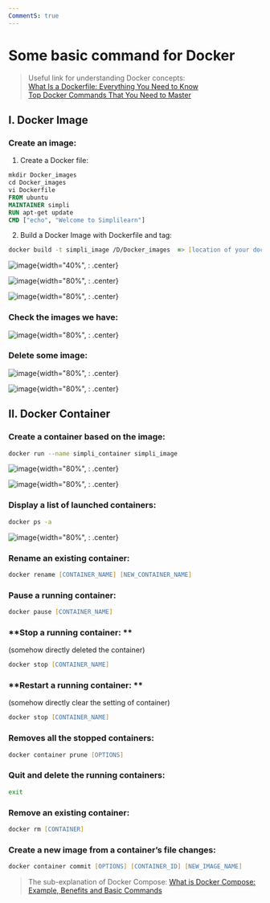 ```yaml
---
CommentS: true
---
```


# **Some basic command for Docker**

>Useful link for understanding Docker concepts:</br>
[What Is a Dockerfile: Everything You Need to Know](https://www.simplilearn.com/tutorials/docker-tutorial/what-is-dockerfile)</br>
[Top Docker Commands That You Need to Master](https://www.simplilearn.com/tutorials/docker-tutorial/docker-commands)

## **I. Docker Image**

### **Create an image:**

1. Create a Docker file:
```dockerfile title=".dockerfile"
mkdir Docker_images
cd Docker_images
vi Dockerfile
FROM ubuntu
MAINTAINER simpli
RUN apt-get update
CMD ["echo", "Welcome to Simplilearn"]
```
2. Build a Docker Image with Dockerfile and tag:
```zsh title="Git Bash"
docker build -t simpli_image /D/Docker_images  => [location of your dockerfile]
```

![image](https://user-images.githubusercontent.com/61530469/200457795-b292dca5-52c1-4a87-99d7-ead75e38007e.png){width="40%", : .center}

![image](https://user-images.githubusercontent.com/61530469/200457814-e71c8e79-c3f9-4357-9484-578df6687121.png){width="80%", : .center}

![image](https://user-images.githubusercontent.com/61530469/200457819-3a36eb8a-6073-410b-bdd0-b9686a9cb54c.png){width="80%", : .center}

### **Check the images we have:**

![image](https://user-images.githubusercontent.com/61530469/200457708-f7ce6cd2-e21c-4d86-9d7e-ca3a3273ddbd.png){width="80%", : .center}

### **Delete some image:**

![image](https://user-images.githubusercontent.com/61530469/200457746-88301eaa-f14f-4570-99e4-65a0f864cc71.png){width="80%", : .center}

![image](https://user-images.githubusercontent.com/61530469/200457756-735ae3e9-d414-419f-91f1-ba082272d6ec.png){width="80%", : .center}




## **II. Docker Container**

### **Create a container based on the image:**

```zsh title="Git Bash"
docker run --name simpli_container simpli_image
```

![image](https://user-images.githubusercontent.com/61530469/200457842-876a263b-6bbd-46e3-bc90-71042b594c9b.png){width="80%", : .center}

![image](https://user-images.githubusercontent.com/61530469/200457858-241f752d-5157-432b-8023-5e653140289e.png){width="80%", : .center}



### **Display a list of launched containers:**

```zsh title="Git Bash"
docker ps -a
```

![image](https://user-images.githubusercontent.com/61530469/200457866-3a4bf186-638c-4411-94f5-9e9adaf4feb0.png){width="80%", : .center}

### **Rename an existing container:**

```zsh title="Git Bash"
docker rename [CONTAINER_NAME] [NEW_CONTAINER_NAME]
```

### **Pause a running container:**

```zsh title="Git Bash"
docker pause [CONTAINER_NAME]
```

### **Stop a running container: **

(somehow directly deleted the container)

```zsh title="Git Bash"
docker stop [CONTAINER_NAME]
```

### **Restart a running container: **

(somehow directly clear the setting of container)

```zsh title="Git Bash"
docker stop [CONTAINER_NAME]
```

### **Removes all the stopped containers:**

```zsh title="Git Bash"
docker container prune [OPTIONS] 
```

### **Quit and delete the running containers:**

```zsh title="Git Bash"
exit
```

### **Remove an existing container:**

```zsh title="Git Bash"
docker rm [CONTAINER] 
```

### **Create a new image from a container’s file changes:**

```zsh title="Git Bash"
docker container commit [OPTIONS] [CONTAINER_ID] [NEW_IMAGE_NAME]
```


>The sub-explanation of Docker Compose:
[What is Docker Compose: Example, Benefits and Basic Commands](https://www.simplilearn.com/tutorials/docker-tutorial/docker-compose)

